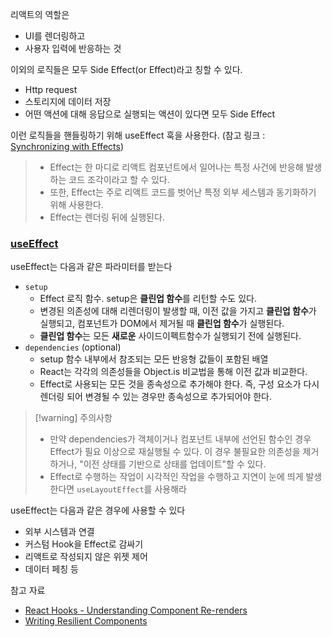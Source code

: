 리액트의 역할은
- UI를 렌더링하고
- 사용자 입력에 반응하는 것

이외의 로직들은 모두 Side Effect(or Effect)라고 칭할 수 있다.
- Http request
- 스토리지에 데이터 저장
- 어떤 액션에 대해 응답으로 실행되는 액션이 있다면 모두 Side Effect

이런 로직들을 핸들링하기 위해 useEffect 훅을 사용한다.
(참고 링크 : [Synchronizing with Effects](https://react.dev/learn/synchronizing-with-effects))

> - Effect는 한 마디로 리액트 컴포넌트에서 일어나는 특정 사건에 반응해 발생하는 코드 조각이라고 할 수 있다.
> - 또한, Effect는 주로 리액트 코드를 벗어난 특정 외부 세스템과 동기화하기 위해 사용한다.
> - Effect는 렌더링 뒤에 실행된다.

### [useEffect](https://react.dev/reference/react/useEffect)
useEffect는 다음과 같은 파라미터를 받는다
- `setup`
	- Effect 로직 함수. setup은 **클린업 함수**를 리턴할 수도 있다.
	- 변경된 의존성에 대해 리렌더링이 발생할 때, 이전 값을 가지고 **클린업 함수**가 실행되고, 컴포넌트가 DOM에서 제거될 때 **클린업 함수**가 실행된다.
	- **클린업 함수**는 모든 **새로운** 사이드이펙트함수가 실행되기 전에 실행된다.
- `dependencies` (optional)
	- setup 함수 내부에서 참조되는 모든 반응형 값들이 포함된 배열
	- React는 각각의 의존성들을 Object.is 비교법을 통해 이전 값과 비교한다.
	- Effect로 사용되는 모든 것을 종속성으로 추가해야 한다. 즉, 구성 요소가 다시 렌더링 되어 변경될 수 있는 경우만 종속성으로 추가되어야 한다.

> [!warning] 주의사항
> - 만약 dependencies가 객체이거나 컴포넌트 내부에 선언된 함수인 경우 Effect가 필요 이상으로 재실행될 수 있다. 이 경우 불필요한 의존성을 제거하거나, "이전 상태를 기반으로 상태를 업데이트"할 수 있다.
> - Effect로 수행하는 작업이 시각적인 작업을 수행하고 지연이 눈에 띄게 발생한다면 `useLayoutEffect`를 사용해라

useEffect는 다음과 같은 경우에 사용할 수 있다
- 외부 시스템과 연결
- 커스텀 Hook을 Effect로 감싸기
- 리액트로 작성되지 않은 위젯 제어
- 데이터 페칭 등

참고 자료
- [React Hooks - Understanding Component Re-renders](https://medium.com/@guptagaruda/react-hooks-understanding-component-re-renders-9708ddee9928)
- [Writing Resilient Components](https://overreacted.io/writing-resilient-components)